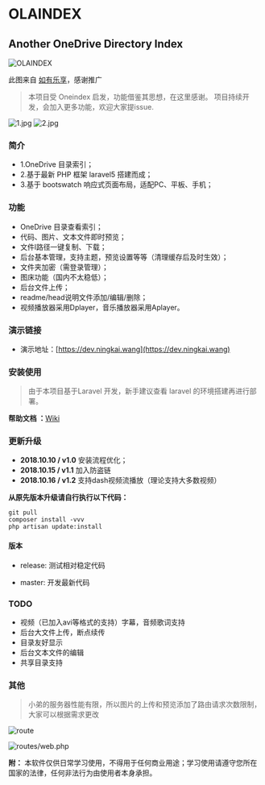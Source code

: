 OLAINDEX
===

## Another OneDrive Directory Index

![OLAINDEX](https://i.loli.net/2018/10/11/5bbf40831f294.jpg)



此图来自 [如有乐享](https://51.ruyo.net/)，感谢推广

> 本项目受 Oneindex 启发，功能借鉴其思想，在这里感谢。 项目持续开发，会加入更多功能，欢迎大家提issue.


![1.jpg](https://image.ningkai.wang/item/origin/view/01HS36VAGA2Q2RP3ZSKVGYAZW2IMBBTB3N)
![2.jpg](https://image.ningkai.wang/item/origin/view/01HS36VADJ5MEMI6RGVVCJ3SJBBKRWOSRS)

### 简介

- 1.OneDrive 目录索引；
- 2.基于最新 PHP 框架 laravel5 搭建而成；
- 3.基于 bootswatch 响应式页面布局，适配PC、平板、手机；

### 功能
- OneDrive 目录查看索引；
- 代码、图片、文本文件即时预览；
- 文件l路径一键复制、下载；
- 后台基本管理，支持主题，预览设置等等（清理缓存后及时生效）；
- 文件夹加密（需登录管理）；
- 图床功能（国内不太稳低）；
- 后台文件上传；
- readme/head说明文件添加/编辑/删除；
- 视频播放器采用Dplayer，音乐播放器采用Aplayer。

### 演示链接

- 演示地址：[https://dev.ningkai.wang](https://dev.ningkai.wang)

### 安装使用

> 由于本项目基于Laravel 开发，新手建议查看 laravel 的环境搭建再进行部署。

**帮助文档 ：**[Wiki](https://github.com/WangNingkai/OLAINDEX/wiki)

### 更新升级

- **2018.10.10 / v1.0**
安装流程优化；
- **2018.10.15 / v1.1**
加入防盗链
- **2018.10.16 / v1.2**
支持dash视频流播放（理论支持大多数视频）

**从原先版本升级请自行执行以下代码：**

```
git pull
composer install -vvv
php artisan update:install
```


#### 版本

- release: 测试相对稳定代码

- master: 开发最新代码

### TODO

- 视频（已加入avi等格式的支持）字幕，音频歌词支持
- 后台大文件上传，断点续传
- 目录友好显示
- 后台文本文件的编辑
- 共享目录支持

### 其他 

> 小弟的服务器性能有限，所以图片的上传和预览添加了路由请求次数限制，大家可以根据需求更改

![route](https://image.ningkai.wang/item/origin/view/01HS36VADQV35WPMQ3AFHZ25AUTVCJIEVN)

![routes/web.php](https://image.ningkai.wang/item/origin/view/01HS36VAARRNW3WPF6LJDYNYCE5CSPRDCP)


**附：** 本软件仅供日常学习使用，不得用于任何商业用途；学习使用请遵守您所在国家的法律，任何非法行为由使用者本身承担。
